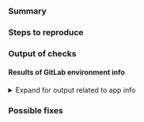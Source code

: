 <!-- 
This is a comment, it will not be rendered by the Markdown engine. You can use it to provide instructions how to fill in the template.
--> 

### Summary

<!-- Summarize the bug encountered concisely. -->

### Steps to reproduce

<!-- Describe how one can reproduce the issue - this is very important. -->

### Output of checks

<!-- If you are reporting a bug on GitLab.com, write: This bug happens on GitLab.com -->

#### Results of GitLab environment info

<!--  Input any relevant GitLab environment information if needed. -->

<details>
<summary>Expand for output related to app info</summary>

<pre>

(Paste the version details of your app here)

</pre>
</details>

### Possible fixes

<!-- If you can, link to the line of code and suggest actions. →

## Maintainer tasks

- [ ] Problem reproduced
- [ ] Weight added
- [ ] Fix in test
- [ ] Docs update needed

/label ~"type::bug"
